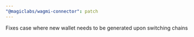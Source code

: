 ```yaml
---
"@magiclabs/wagmi-connector": patch
---
```


Fixes case where new wallet needs to be generated upon switching chains
